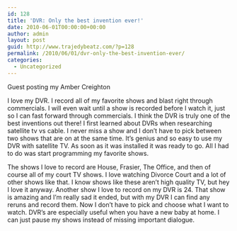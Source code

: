 ```yaml
---
id: 128
title: 'DVR: Only the best invention ever!'
date: 2010-06-01T00:00:00+00:00
author: admin
layout: post
guid: http://www.trajedybeatz.com/?p=128
permalink: /2010/06/01/dvr-only-the-best-invention-ever/
categories:
  - Uncategorized
---
```

Guest posting my Amber Creighton

I love my DVR. I record all of my favorite shows and blast right through commercials. I will even wait until a show is recorded before I watch it, just so I can fast forward through commercials. I think the DVR is truly one of the best inventions out there! I first learned about DVRs when researching satellite tv vs cable. I never miss a show and I don&#8217;t have to pick between two shows that are on at the same time. It&#8217;s genius and so easy to use my DVR with satellite TV. As soon as it was installed it was ready to go. All I had to do was start programming my favorite shows.

The shows I love to record are House, Frasier, The Office, and then of course all of my court TV shows. I love watching Divorce Court and a lot of other shows like that. I know shows like these aren&#8217;t high quality TV, but hey I love it anyway. Another show I love to record on my DVR is 24. That show is amazing and I&#8217;m really sad it ended, but with my DVR I can find any reruns and record them. Now I don&#8217;t have to pick and choose what I want to watch. DVR&#8217;s are especially useful when you have a new baby at home. I can just pause my shows instead of missing important dialogue.